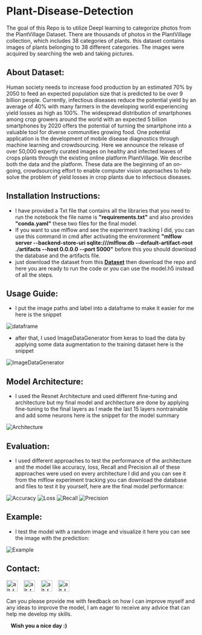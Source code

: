 # Plant-Disease-Detection
The goal of this Repo is to utilize Deepl learning to categorize photos from the PlantVillage Dataset. There are thousands of photos in the PlantVillage collection, which includes 38 categories of plants. 
this dataset contains images of plants belonging to 38 different categories. The images were acquired by searching the web and taking pictures.

## About Dataset:
Human society needs to increase food production by an estimated 70% by 2050 to feed an expected population size that is predicted to be over 9 billion people. 
Currently, infectious diseases reduce the potential yield by an average of 40% with many farmers in the developing world experiencing yield losses as high as 100%. 
The widespread distribution of smartphones among crop growers around the world with an expected 5 billion smartphones by 2020 offers the potential of turning the smartphone into a valuable tool for diverse communities growing food. 
One potential application is the development of mobile disease diagnostics through machine learning and crowdsourcing. 
Here we announce the release of over 50,000 expertly curated images on healthy and infected leaves of crops plants through the existing online platform PlantVillage. We describe both the data and the platform. 
These data are the beginning of an on-going, crowdsourcing effort to enable computer vision approaches to help solve the problem of yield losses in crop plants due to infectious diseases.

## Installation Instructions:
- I have provided a Txt file that contains all the libraries that you need to run the notebook the file name is **"requirements.txt"** and also provides **"conda.yaml"** these two files for the final model.
- If you want to use mlflow and see the experiment tracking I did, you can use this command in cmd after activating the environment **"mlflow server --backend-store-uri sqlite:///mlflow.db --default-artifact-root ./artifacts --host 0.0.0.0 --port 5000"** before this you should download the database and the artifacts file.
- just download the dataset from this **[Dataset](https://www.kaggle.com/datasets/abdallahalidev/plantvillage-dataset)** then download the repo and here you are ready to run the code or you can use the model.h5 instead of all the steps.

## Usage Guide:
- I put the image paths and label into a dataframe to make it easier for me here is the snippet
  
 ![dataframe](https://github.com/Bassem-2000/Images/blob/main/dataframe.png?raw=true)
 
- after that, I used ImageDataGenerator from keras to load the data by applying some data augmentation to the training dataset here is the snippet
  
 ![ImageDataGenerator](https://github.com/Bassem-2000/Images/blob/main/ImageDataGenerator.png?raw=true)

## Model Architecture:
- I used the Resnet Architecture and used different fine-tuning and architecture but my final model and architecture are done by applying fine-tuning to the final layers as I made the last 15 layers nontrainable and add some neurons here is the snippet for the model summary
  
 ![Architecture](https://github.com/Bassem-2000/Images/blob/main/Architecture.png?raw=true)


## Evaluation:
- I used different approaches to test the performance of the architecture and the model like accuracy, loss, Recall and Precision all of these approaches were used on every architecture I did and you can see it from the mlflow experiment tracking you can download the database and files to test it by yourself, here are the final model performance:
  
 ![Accuracy](https://github.com/Bassem-2000/Images/blob/main/accuracy.png?raw=true)
 ![Loss](https://github.com/Bassem-2000/Images/blob/main/Loss.png?raw=true)
 ![Recall](https://github.com/Bassem-2000/Images/blob/main/Recall.png?raw=true)
 ![Precision](https://github.com/Bassem-2000/Images/blob/main/Precision.png?raw=true)

## Example:
- I test the model with a random image and visualize it here you can see the image with the prediction:

 ![Example](https://github.com/Bassem-2000/Images/blob/main/Example.png?raw=true)


## Contact:

[<img alt="alt_text" width="30px" src="https://cdn2.iconfinder.com/data/icons/social-media-2285/512/1_Whatsapp2_colored_svg-512.png" />](https://wa.me/+201006491306)
&nbsp;&nbsp;
[<img alt="alt_text" width="30px" src="https://cdn2.iconfinder.com/data/icons/social-media-2285/512/1_Linkedin_unofficial_colored_svg-512.png" />](https://www.linkedin.com/in/bassem-ahmed-ahmed/)
&nbsp;&nbsp;
[<img alt="alt_text" width="30px" src="https://cdn4.iconfinder.com/data/icons/social-media-logos-6/512/112-gmail_email_mail-256.png" />](mailto:bassemahmed.am@gmail.com)
&nbsp;&nbsp;
[<img alt="alt_text" width="30px" src="https://cdn2.iconfinder.com/data/icons/social-media-2285/512/1_Facebook2_colored_svg-512.png" />](https://www.facebook.com/bassem.ahmed.7712/)

Can you please provide me with feedback on how I can improve myself and any ideas to improve the model, I am eager to receive any advice that can help me develop my skills.

&nbsp;&nbsp;
**Wish you a nice day :)**
